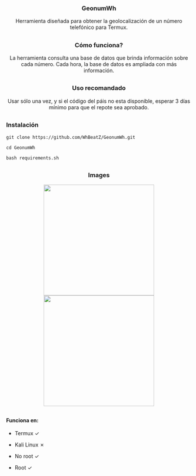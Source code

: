 <h3><p align="center">GeonumWh</p></h3>
<p align="center">Herramienta diseñada para obtener la geolocalización de un número telefónico para Termux.</p>

##

<h3><p align="center">Cómo funciona?</p></h3>
<p align="center">La herramienta consulta una base de datos que brinda información sobre cada número. Cada hora, la base de datos es ampliada con más información.</p>

##

<h3><p align="center">Uso recomandado</p></h3>
<p align="center">Usar sólo una vez, y si el código del páis no esta disponible, esperar 3 días mínimo para que el repote sea aprobado.</p>


##

<h3>Instalación</h3>

```
git clone https://github.com/WhBeatZ/GeonumWh.git
```

```
cd GeonumWh
```

```
bash requirements.sh
```

##

<h3><p align="center">Images</p></h3>
<p align="center">
  <img src="https://github.com/WhBeatZ/GeonumWh/blob/main/files/image1.png" height="300px">
   <img src="https://github.com/WhBeatZ/GeonumWh/blob/main/files/image2.png" height="300px">
 </p>

 
 ## 

<h4>Funciona en:</h4>

- Termux ✓

- Kali Linux ✗

- No root ✓

- Root ✓
